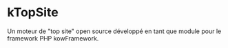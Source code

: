 kTopSite
========

Un moteur de "top site" open source développé en tant que module pour le framework PHP kowFramework.